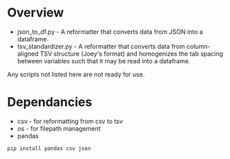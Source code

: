 # Overview
* json_to_df.py - A reformatter that converts data from JSON into a dataframe.
* tsv_standardizer.py - A reformatter that converts data from column-aligned TSV structure (Joey's format) and homogenizes the tab spacing between variables such that it may be read into a dataframe.

Any scripts not listed here are not ready for use.

# Dependancies 
* csv - for reformatting from csv to tsv
* os - for filepath management
* pandas

```python
pip install pandas csv json
```
